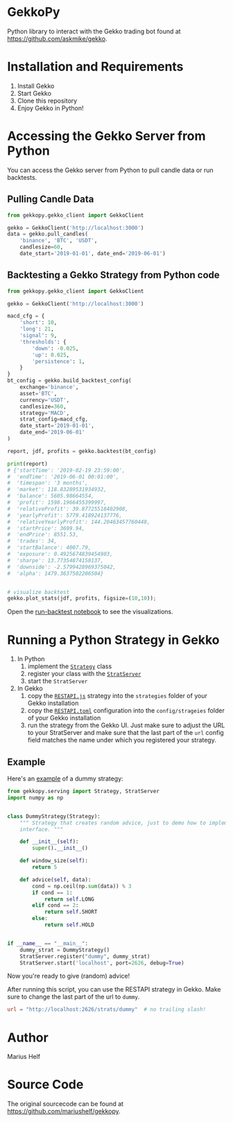 # GekkoPy

Python library to interact with the Gekko trading bot found at
https://github.com/askmike/gekko.


# Installation and Requirements

1. Install Gekko
2. Start Gekko
3. Clone this repository
4. Enjoy Gekko in Python!

# Accessing the Gekko Server from Python

You can access the Gekko server from Python to pull candle data or run backtests.

## Pulling Candle Data

```python
from gekkopy.gekko_client import GekkoClient

gekko = GekkoClient('http://localhost:3000')
data = gekko.pull_candles(
    'binance', 'BTC', 'USDT', 
    candlesize=60,
    date_start='2019-01-01', date_end='2019-06-01')
```

## Backtesting a Gekko Strategy from Python code

```python
from gekkopy.gekko_client import GekkoClient

gekko = GekkoClient('http://localhost:3000')

macd_cfg = {
    'short': 10,
    'long': 21,
    'signal': 9,
    'thresholds': {
        'down': -0.025,
        'up': 0.025,
        'persistence': 1,
    }
}
bt_config = gekko.build_backtest_config(
    exchange='binance', 
    asset='BTC', 
    currency='USDT', 
    candlesize=360, 
    strategy='MACD',
    strat_config=macd_cfg, 
    date_start='2019-01-01', 
    date_end='2019-06-01'
)

report, jdf, profits = gekko.backtest(bt_config)

print(report)
# {'startTime': '2019-02-19 23:59:00',
#  'endTime': '2019-06-01 00:01:00',
#  'timespan': '3 months',
#  'market': 118.83289531934932,
#  'balance': 5605.98664554,
#  'profit': 1598.1966455399997,
#  'relativeProfit': 39.87725518402908,
#  'yearlyProfit': 5779.418924137776,
#  'relativeYearlyProfit': 144.20463457760448,
#  'startPrice': 3699.94,
#  'endPrice': 8551.53,
#  'trades': 34,
#  'startBalance': 4007.79,
#  'exposure': 0.4925674839454903,
#  'sharpe': 13.77354874158137,
#  'downside': -2.5799428969375042,
#  'alpha': 1479.3637502206504}


# visualize backtest
gekko.plot_stats(jdf, profits, figsize=(10,10));
```
Open the [run-backtest notebook](notebooks/run-backtest.ipynb) to see the 
visualizations.

# Running a Python Strategy in Gekko

1. In Python
    1. implement the [`Strategy`](gekkopy/serving.py) class
    2. register your class with the [`StratServer`](gekkopy/serving.py)
    3. start the `StratServer`
2. In Gekko
    1. copy the [`RESTAPI.js`](gekko_strategy/RESTAPI.js) strategy into the `strategies` 
       folder of your Gekko installation
    2. copy the [`RESTAPI.toml`](gekko_strategy/RESTAPI.toml) configuration into the 
       `config/strageies` folder of your Gekko installation
    3. run the strategy from the Gekko UI. Just make sure to adjust the URL to your
       StratServer and make sure that the last part of the `url` config field
       matches the name under which you registered your strategy.
   
## Example
Here's an [example](scripts/examples/run_dummy_strategy_server.py) of a dummy strategy:
```python
from gekkopy.serving import Strategy, StratServer
import numpy as np


class DummyStrategy(Strategy):
    """ Strategy that creates random advice, just to demo how to implement the
    interface. """

    def __init__(self):
        super().__init__()

    def window_size(self):
        return 5

    def advice(self, data):
        cond = np.ceil(np.sum(data)) % 3
        if cond == 1:
            return self.LONG
        elif cond == 2:
            return self.SHORT
        else:
            return self.HOLD


if __name__ == "__main__":
    dummy_strat = DummyStrategy()
    StratServer.register("dummy", dummy_strat)
    StratServer.start('localhost', port=2626, debug=True)
```

Now you're ready to give (random) advice!

After running this script, you can use the RESTAPI strategy in Gekko. Make sure to
change the last part of the url to `dummy`.
```toml
url = "http://localhost:2626/strats/dummy"  # no trailing slash!
```


# Author

Marius Helf

# Source Code

The original sourcecode can be found at https://github.com/mariushelf/gekkopy.
